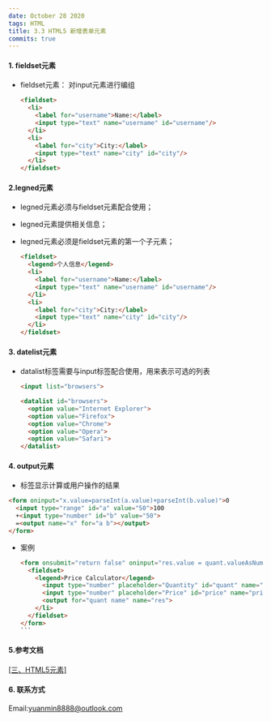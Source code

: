 ```yaml
---
date: October 28 2020
tags: HTML
title: 3.3 HTML5 新增表单元素
commits: true
---
```

#### 1. fieldset元素

- fieldset元素： 对input元素进行编组

  ```html
  <fieldset>
    <li>
      <label for="username">Name:</label>
      <input type="text" name="username" id="username"/>     
    </li> 
    <li>
      <label for="city">City:</label>
      <input type="text" name="city" id="city"/> 
    </li> 
  </fieldset>
  ```

#### 2.legned元素

- legned元素必须与fieldset元素配合使用；
- legned元素提供相关信息；
- legned元素必须是fieldset元素的第一个子元素；

  ```html
  <fieldset>
    <legend>个人信息</legend>
    <li>
      <label for="username">Name:</label>
      <input type="text" name="username" id="username"/>     
    </li> 
    <li>
      <label for="city">City:</label>
      <input type="text" name="city" id="city"/> 
    </li> 
  </fieldset>
  ```

#### 3. datelist元素

- datalist标签需要与input标签配合使用，用来表示可选的列表

  ```html
  <input list="browsers">

  <datalist id="browsers">
    <option value="Internet Explorer">
    <option value="Firefox">
    <option value="Chrome">
    <option value="Opera">
    <option value="Safari">
  </datalist>
  ```

#### 4. output元素

-  标签显示计算或用户操作的结果

  ```html
  <form oninput="x.value=parseInt(a.value)+parseInt(b.value)">0
    <input type="range" id="a" value="50">100
    +<input type="number" id="b" value="50">
    =<output name="x" for="a b"></output>
  </form>
  ```

- 案例

  ````html
  <form onsubmit="return false" oninput="res.value = quant.valueAsNumber * price.valueAsNumber">
    <fieldset>
      <legend>Price Calculator</legend>
        <input type="number" placeholder="Quantity" id="quant" name="quant"/>  x     
        <input type="number" placeholder="Price" id="price" name="price"/> = 
        <output for="quant name" name="res">
      </li> 
    </fieldset>
  </form>
  ```

#### 5.参考文档

[[三、HTML5元素]](https://web-dolphin.github.io/2020/10/28/HTML/Tutorial/%E4%B8%89%E3%80%81HTML5%20%E5%85%83%E7%B4%A0/)

#### 6. 联系方式

Email:yuanmin8888@outlook.com